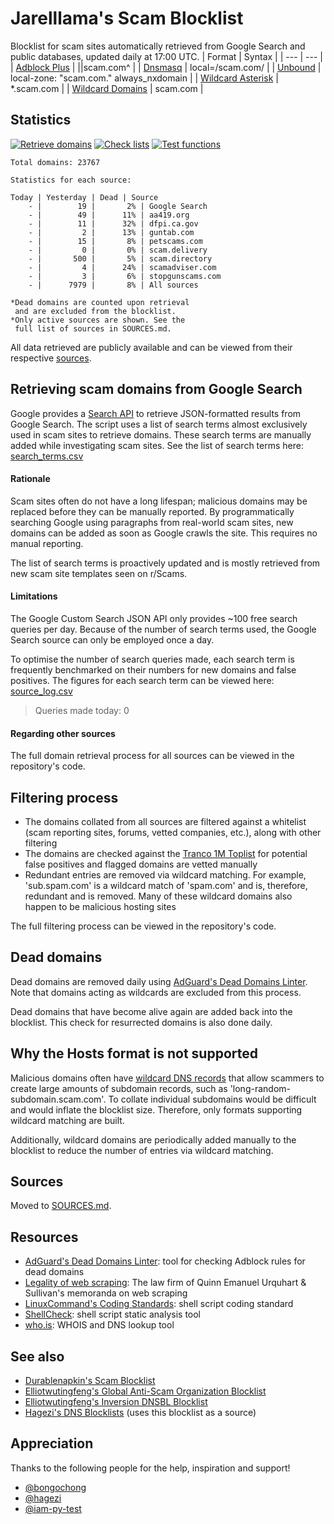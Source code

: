 # Jarelllama's Scam Blocklist
Blocklist for scam sites automatically retrieved from Google Search and public databases, updated daily at 17:00 UTC.
| Format | Syntax |
| --- | --- |
| [Adblock Plus](https://raw.githubusercontent.com/jarelllama/Scam-Blocklist/main/lists/adblock/scams.txt) | \|\|scam.com^ |
| [Dnsmasq](https://raw.githubusercontent.com/jarelllama/Scam-Blocklist/main/lists/dnsmasq/scams.txt) | local=/scam.com/ |
| [Unbound](https://raw.githubusercontent.com/jarelllama/Scam-Blocklist/main/lists/unbound/scams.txt) | local-zone: "scam.com." always_nxdomain |
| [Wildcard Asterisk](https://raw.githubusercontent.com/jarelllama/Scam-Blocklist/main/lists/wildcard_asterisk/scams.txt) | \*.scam.com |
| [Wildcard Domains](https://raw.githubusercontent.com/jarelllama/Scam-Blocklist/main/lists/wildcard_domains/scams.txt) | scam.com |

## Statistics
[![Retrieve domains](https://github.com/jarelllama/Scam-Blocklist/actions/workflows/retrieve.yml/badge.svg)](https://github.com/jarelllama/Scam-Blocklist/actions/workflows/retrieve.yml)
[![Check lists](https://github.com/jarelllama/Scam-Blocklist/actions/workflows/check.yml/badge.svg)](https://github.com/jarelllama/Scam-Blocklist/actions/workflows/check.yml)
[![Test functions](https://github.com/jarelllama/Scam-Blocklist/actions/workflows/test.yml/badge.svg)](https://github.com/jarelllama/Scam-Blocklist/actions/workflows/test.yml)
```
Total domains: 23767

Statistics for each source:

Today | Yesterday | Dead | Source
    - |        19 |       2% | Google Search
    - |        49 |      11% | aa419.org
    - |        11 |      32% | dfpi.ca.gov
    - |         2 |      13% | guntab.com
    - |        15 |       8% | petscams.com
    - |         0 |       0% | scam.delivery
    - |       500 |       5% | scam.directory
    - |         4 |      24% | scamadviser.com
    - |         3 |       6% | stopgunscams.com
    - |      7979 |       8% | All sources

*Dead domains are counted upon retrieval
 and are excluded from the blocklist.
*Only active sources are shown. See the
 full list of sources in SOURCES.md.
```
All data retrieved are publicly available and can be viewed from their respective [sources](https://github.com/jarelllama/Scam-Blocklist/blob/main/SOURCES.md).

## Retrieving scam domains from Google Search
Google provides a [Search API](https://developers.google.com/custom-search/v1/introduction) to retrieve JSON-formatted results from Google Search. The script uses a list of search terms almost exclusively used in scam sites to retrieve domains. These search terms are manually added while investigating scam sites. See the list of search terms here: [search_terms.csv](https://github.com/jarelllama/Scam-Blocklist/blob/main/config/search_terms.csv)

#### Rationale
Scam sites often do not have a long lifespan; malicious domains may be replaced before they can be manually reported. By programmatically searching Google using paragraphs from real-world scam sites, new domains can be added as soon as Google crawls the site. This requires no manual reporting.

The list of search terms is proactively updated and is mostly retrieved from new scam site templates seen on r/Scams.

#### Limitations
The Google Custom Search JSON API only provides ~100 free search queries per day. Because of the number of search terms used, the Google Search source can only be employed once a day.

To optimise the number of search queries made, each search term is frequently benchmarked on their numbers for new domains and false positives. The figures for each search term can be viewed here: [source_log.csv](https://github.com/jarelllama/Scam-Blocklist/blob/main/config/source_log.csv)

> Queries made today: 0

#### Regarding other sources
The full domain retrieval process for all sources can be viewed in the repository's code.

## Filtering process
- The domains collated from all sources are filtered against a whitelist (scam reporting sites, forums, vetted companies, etc.), along with other filtering
- The domains are checked against the [Tranco 1M Toplist](https://tranco-list.eu/) for potential false positives and flagged domains are vetted manually
- Redundant entries are removed via wildcard matching. For example, 'sub.spam.com' is a wildcard match of 'spam.com' and is, therefore, redundant and is removed. Many of these wildcard domains also happen to be malicious hosting sites

The full filtering process can be viewed in the repository's code.

## Dead domains
Dead domains are removed daily using [AdGuard's Dead Domains Linter](https://github.com/AdguardTeam/DeadDomainsLinter). Note that domains acting as wildcards are excluded from this process.

Dead domains that have become alive again are added back into the blocklist. This check for resurrected domains is also done daily.

## Why the Hosts format is not supported
Malicious domains often have [wildcard DNS records](https://developers.cloudflare.com/dns/manage-dns-records/reference/wildcard-dns-records/) that allow scammers to create large amounts of subdomain records, such as 'long-random-subdomain.scam.com'. To collate individual subdomains would be difficult and would inflate the blocklist size. Therefore, only formats supporting wildcard matching are built.

Additionally, wildcard domains are periodically added manually to the blocklist to reduce the number of entries via wildcard matching.

## Sources
Moved to [SOURCES.md](https://github.com/jarelllama/Scam-Blocklist/blob/main/SOURCES.md).

## Resources
- [AdGuard's Dead Domains Linter](https://github.com/AdguardTeam/DeadDomainsLinter): tool for checking Adblock rules for dead domains
- [Legality of web scraping](https://www.quinnemanuel.com/the-firm/publications/the-legal-landscape-of-web-scraping/): The law firm of Quinn Emanuel Urquhart & Sullivan's memoranda on web scraping
- [LinuxCommand's Coding Standards](https://linuxcommand.org/lc3_adv_standards.php): shell script coding standard
- [ShellCheck](https://github.com/koalaman/shellcheck): shell script static analysis tool
- [who.is](https://who.is/): WHOIS and DNS lookup tool

## See also
- [Durablenapkin's Scam Blocklist](https://github.com/durablenapkin/scamblocklist)
- [Elliotwutingfeng's Global Anti-Scam Organization Blocklist](https://github.com/elliotwutingfeng/GlobalAntiScamOrg-blocklist)
- [Elliotwutingfeng's Inversion DNSBL Blocklist](https://github.com/elliotwutingfeng/Inversion-DNSBL-Blocklists)
- [Hagezi's DNS Blocklists](https://github.com/hagezi/dns-blocklists) (uses this blocklist as a source)

## Appreciation
Thanks to the following people for the help, inspiration and support!
- [@bongochong](https://github.com/bongochong)
- [@hagezi](https://github.com/hagezi)
- [@iam-py-test](https://github.com/iam-py-test)
